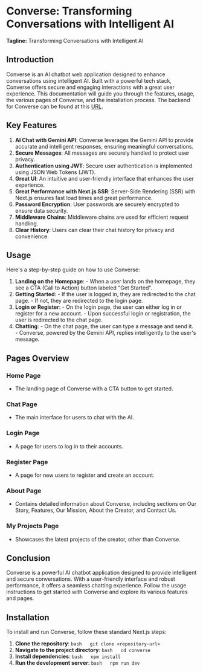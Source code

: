 # Converse: Transforming Conversations with Intelligent AI
**Tagline:** Transforming Conversations with Intelligent AI
## Introduction
Converse is an AI chatbot web application designed to enhance conversations using intelligent AI. Built with a powerful tech stack, Converse offers secure and engaging interactions with a great user experience. This documentation will guide you through the features, usage, the various pages of Converse, and the installation process.
The backend for Converse can be found at this [URL](https://github.com/Sudhanshu8257/backend).
## Key Features
1. **AI Chat with Gemini API**: Converse leverages the Gemini API to provide accurate and intelligent responses, ensuring meaningful conversations.
2. **Secure Messages**: All messages are securely handled to protect user privacy.
3. **Authentication using JWT**: Secure user authentication is implemented using JSON Web Tokens (JWT).
4. **Great UI**: An intuitive and user-friendly interface that enhances the user experience.
5. **Great Performance with Next.js SSR**: Server-Side Rendering (SSR) with Next.js ensures fast load times and great performance.
6. **Password Encryption**: User passwords are securely encrypted to ensure data security.
7. **Middleware Chains**: Middleware chains are used for efficient request handling.
8. **Clear History**: Users can clear their chat history for privacy and convenience.
## Usage
Here's a step-by-step guide on how to use Converse:
1. **Landing on the Homepage**:    - When a user lands on the homepage, they see a CTA (Call to Action) button labeled "Get Started".
2. **Getting Started**:   - If the user is logged in, they are redirected to the chat page.   - If not, they are redirected to the login page.
3. **Login or Register**:   - On the login page, the user can either log in or register for a new account.   - Upon successful login or registration, the user is redirected to the chat page.
4. **Chatting**:   - On the chat page, the user can type a message and send it.   - Converse, powered by the Gemini API, replies intelligently to the user's message.
## Pages Overview
### Home Page
- The landing page of Converse with a CTA button to get started.
### Chat Page
- The main interface for users to chat with the AI.
### Login Page
- A page for users to log in to their accounts.
### Register Page
- A page for new users to register and create an account.
### About Page
- Contains detailed information about Converse, including sections on Our Story, Features, Our Mission, About the Creator, and Contact Us.
### My Projects Page
- Showcases the latest projects of the creator, other than Converse.
## Conclusion
Converse is a powerful AI chatbot application designed to provide intelligent and secure conversations. With a user-friendly interface and robust performance, it offers a seamless chatting experience. Follow the usage instructions to get started with Converse and explore its various features and pages.
## Installation
To install and run Converse, follow these standard Next.js steps:
1. **Clone the repository**:   ```bash   git clone <repository-url>   ```
2. **Navigate to the project directory**:   ```bash   cd converse   ```
3. **Install dependencies**:   ```bash   npm install   ```
4. **Run the development server**:   ```bash   npm run dev   ```
